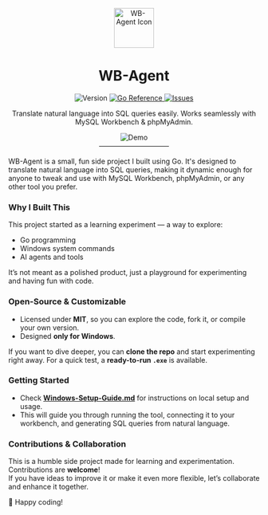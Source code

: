 <p align="center">
  <img src="https://raw.githubusercontent.com/cttricks/wb-agent/refs/heads/master/assets/agent.ico" width="80" alt="WB-Agent Icon"/>
</p>

<h1 align="center">WB-Agent</h1>

<p align="center">
  <img src="https://img.shields.io/badge/version-v1.0.2-blue" alt="Version">
  <a href="https://pkg.go.dev/github.com/cttricks/wb-agent">
    <img src="https://pkg.go.dev/badge/github.com/cttricks/wb-agent.svg" alt="Go Reference">
  </a>
  <a href="https://github.com/cttricks/wb-agent/issues">
    <img src="https://img.shields.io/github/issues/cttricks/wb-agent" alt="Issues">
  </a>
</p>

<p align="center">
  Translate natural language into SQL queries easily. Works seamlessly with MySQL Workbench & phpMyAdmin.
</p>

<p align="center">
  <img src="https://raw.githubusercontent.com/cttricks/wb-agent/refs/heads/master/assets/demo.gif" alt="Demo">
  <br>
  ——————————
</p>

WB-Agent is a small, fun side project I built using Go. It's designed to translate natural language into SQL queries, making it dynamic enough for anyone to tweak and use with MySQL Workbench, phpMyAdmin, or any other tool you prefer.

### Why I Built This

This project started as a learning experiment — a way to explore:

- Go programming  
- Windows system commands  
- AI agents and tools  

It’s not meant as a polished product, just a playground for experimenting and having fun with code.

### Open-Source & Customizable

- Licensed under **MIT**, so you can explore the code, fork it, or compile your own version.  
- Designed **only for Windows**.  

If you want to dive deeper, you can **clone the repo** and start experimenting right away. For a quick test, a **ready-to-run `.exe`** is available.

### Getting Started

- Check [**Windows-Setup-Guide.md**](/Windows-Setup-Guide.md) for instructions on local setup and usage.  
- This will guide you through running the tool, connecting it to your workbench, and generating SQL queries from natural language.

### Contributions & Collaboration

This is a humble side project made for learning and experimentation. Contributions are **welcome**!  
If you have ideas to improve it or make it even more flexible, let’s collaborate and enhance it together.

🫰 Happy coding!
